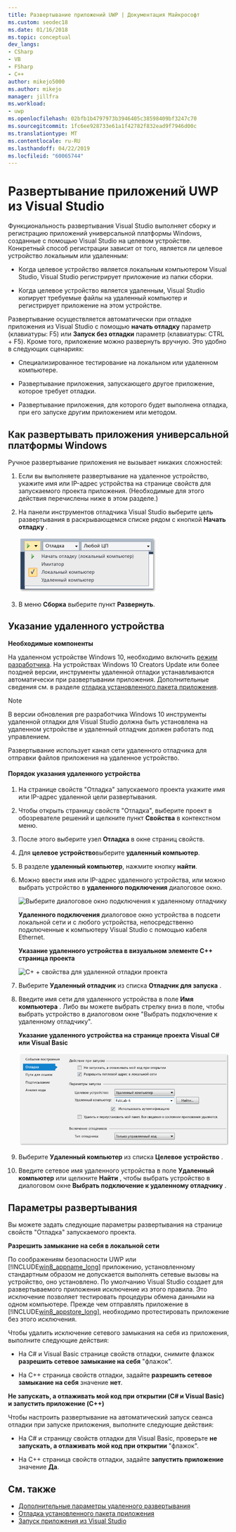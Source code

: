 ```yaml
---
title: Развертывание приложений UWP | Документация Майкрософт
ms.custom: seodec18
ms.date: 01/16/2018
ms.topic: conceptual
dev_langs:
- CSharp
- VB
- FSharp
- C++
author: mikejo5000
ms.author: mikejo
manager: jillfra
ms.workload:
- uwp
ms.openlocfilehash: 02bfb1b4797973b3946405c38598409bf3247c70
ms.sourcegitcommit: 1fc6ee928733e61a1f42782f832ead9f7946d00c
ms.translationtype: MT
ms.contentlocale: ru-RU
ms.lasthandoff: 04/22/2019
ms.locfileid: "60065744"
---
```

# <a name="deploy-uwp-apps-from-visual-studio"></a>Развертывание приложений UWP из Visual Studio

Функциональность развертывания Visual Studio выполняет сборку и регистрацию приложений универсальной платформы Windows, созданные с помощью Visual Studio на целевом устройстве. Конкретный способ регистрации зависит от того, является ли целевое устройство локальным или удаленным:

- Когда целевое устройство является локальным компьютером Visual Studio, Visual Studio регистрирует приложение из папки сборки.

- Когда целевое устройство является удаленным, Visual Studio копирует требуемые файлы на удаленный компьютер и регистрирует приложение на этом устройстве.

Развертывание осуществляется автоматически при отладке приложения из Visual Studio с помощью **начать отладку** параметр (клавиатуры: F5) или **Запуск без отладки** параметр (клавиатуры: CTRL + F5). Кроме того, приложение можно развернуть вручную. Это удобно в следующих сценариях:

- Специализированное тестирование на локальном или удаленном компьютере.

- Развертывание приложения, запускающего другое приложение, которое требует отладки.

- Развертывание приложения, для которого будет выполнена отладка, при его запуске другим приложением или методом.

## <a name="BKMK_How_to_deploy_a_Windows_Store_app"></a> Как развертывать приложения универсальной платформы Windows
 Ручное развертывание приложения не вызывает никаких сложностей:

1. Если вы выполняете развертывание на удаленное устройство, укажите имя или IP-адрес устройства на странице свойств для запускаемого проекта приложения. (Необходимые для этого действия перечислены ниже в этом разделе.)

2. На панели инструментов отладчика Visual Studio выберите цель развертывания в раскрывающемся списке рядом с кнопкой **Начать отладку** .

     ![Запуск на локальном компьютере](../debugger/media/vsrun_f5_local.png "VSRUN_F5_Local")

3. В меню **Сборка** выберите пункт **Развернуть**.

## <a name="BKMK_How_to_specify_a_remote_device"></a> Указание удаленного устройства

**Необходимые компоненты**

На удаленном устройстве Windows 10, необходимо включить [режим разработчика](/windows/uwp/get-started/enable-your-device-for-development). На устройствах Windows 10 Creators Update или более поздней версии, инструменты удаленной отладки устанавливаются автоматически при развертывании приложения. Дополнительные сведения см. в разделе [отладка установленного пакета приложения](../debugger/debug-installed-app-package.md).

> [!NOTE]
> В версии обновления pre разработчика Windows 10 инструменты удаленной отладки для Visual Studio должна быть установлена на удаленном устройстве и удаленный отладчик должен работать под управлением.

Развертывание использует канал сети удаленного отладчика для отправки файлов приложения на удаленное устройство.

#### <a name="to-specify-a-remote-device"></a>Порядок указания удаленного устройства

1. На странице свойств "Отладка" запускаемого проекта укажите имя или IP-адрес удаленной цели развертывания.

2. Чтобы открыть страницу свойств "Отладка", выберите проект в обозревателе решений и щелкните пункт **Свойства** в контекстном меню.

3. После этого выберите узел **Отладка** в окне страниц свойств.

4. Для **целевое устройство**выберите **удаленный компьютер**.

5. В разделе **удаленный компьютер**, нажмите кнопку **найти**.

6. Можно ввести имя или IP-адрес удаленного устройства, или можно выбрать устройство в **удаленного подключения** диалоговое окно.

    ![Выберите диалоговое окно подключения к удаленному отладчику](../debugger/media/vsrun_selectremotedebuggerdlg.png "VSRUN_SelectRemoteDebuggerDlg")

    **Удаленного подключения** диалоговое окно устройства в подсети локальной сети и с любого устройства, непосредственно подключенные к компьютеру Visual Studio с помощью кабеля Ethernet.

   **Указание удаленного устройства в визуальном элементе C++ страница проекта**

   ![C&#43; &#43; свойства для удаленной отладки проекта](../debugger/media/vsrun_cpp_projprop_remote.png "VSRUN_CPP_ProjProp_Remote")

7. Выберите **Удаленный отладчик** из списка **Отладчик для запуска** .

8. Введите имя сети для удаленного устройства в поле **Имя компьютера** . Либо вы можете выбрать стрелку вниз в поле, чтобы выбрать устройство в диалоговом окне "Выбрать подключение к удаленному отладчику".

   **Указание удаленного устройства на странице проекта Visual C# или Visual Basic**

   ![Свойства управляемого проекта для удаленной отладки](../debugger/media/vsrun_managed_projprop_remote.png "VSRUN_Managed_ProjProp_Remote")

9. Выберите **Удаленный компьютер** из списка **Целевое устройство** .

10. Введите сетевое имя удаленного устройства в поле **Удаленный компьютер** или щелкните **Найти** , чтобы выбрать устройство в диалоговом окне **Выбрать подключение к удаленному отладчику** .

## <a name="BKMK_Deployment_options"></a> Параметры развертывания

Вы можете задать следующие параметры развертывания на странице свойств "Отладка" запускаемого проекта.

**Разрешить замыкание на себя в локальной сети**

По соображениям безопасности UWP или [!INCLUDE[win8_appname_long](../debugger/includes/win8_appname_long_md.md)] приложению, установленному стандартным образом не допускается выполнять сетевые вызовы на устройство, оно установлено. По умолчанию Visual Studio создает для развертываемого приложения исключение из этого правила. Это исключение позволяет тестировать процедуры обмена данными на одном компьютере. Прежде чем отправлять приложение в [!INCLUDE[win8_appstore_long](../debugger/includes/win8_appstore_long_md.md)], необходимо протестировать приложение без этого исключения.

Чтобы удалить исключение сетевого замыкания на себя из приложения, выполните следующие действия:

- На C# и Visual Basic странице свойств отладки, снимите флажок **разрешить сетевое замыкание на себя** "флажок".

- На C++ страница свойств отладки, задайте **разрешить сетевое замыкание на себя** значение **нет**.

**Не запускать, а отлаживать мой код при открытии (C# и Visual Basic) и запустить приложение (C++)**

Чтобы настроить развертывание на автоматический запуск сеанса отладки при запуске приложения, выполните следующие действия:

- На C# и страницу свойств отладки для Visual Basic, проверьте **не запускать, а отлаживать мой код при открытии** "флажок".

- На C++ страница свойств отладки, задайте **запустить приложение** значение **Да**.

## <a name="see-also"></a>См. также

- [Дополнительные параметры удаленного развертывания](/windows/uwp/debug-test-perf/deploying-and-debugging-uwp-apps#advanced-remote-deployment-options)
- [Отладка установленного пакета приложения](../debugger/debug-installed-app-package.md)
- [Запуск приложения из Visual Studio](/visualstudio/debugger/debugging-windows-store-and-windows-universal-apps)
